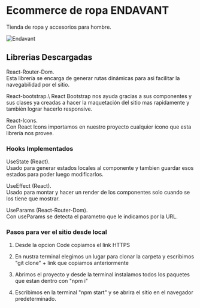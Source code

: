 # Ecommerce de ropa ENDAVANT

Tienda de ropa y accesorios para hombre.

![Endavant](https://user-images.githubusercontent.com/68959845/116279819-5d5be500-a75e-11eb-8ce0-6be48a57cfab.gif)

## Librerias Descargadas

React-Router-Dom.\
Esta librería se encarga de generar rutas dinámicas para asi facilitar la navegabilidad por el sitio.

React-bootstrap.\ 
React Bootstrap nos ayuda gracias a sus componentes y sus clases ya creadas a hacer la maquetación del sitio mas rapidamente y también lograr hacerlo responsive.

React-Icons.\
Con React Icons importamos en nuestro proyecto cualquier ícono que esta librería nos provee.

### Hooks Implementados

UseState (React).\
Usado para generar estados locales al componente y tambien guardar esos estados para poder luego modificarlos.

UseEffect (React).\
Usado para montar y hacer un render de los componentes solo cuando se los tiene que mostrar.

UseParams (React-Router-Dom).\
Con useParams se detecta el parametro que le indicamos por la URL.

### Pasos para ver el sitio desde local

1. Desde la opcion Code copiamos el link HTTPS

2. En nustra terminal elegimos un lugar para clonar la carpeta y escribimos "git clone" + link que copiamos anteriormente

3. Abrimos el proyecto y desde la terminal instalamos todos los paquetes que estan dentro con "npm i"

4. Escribimos en la terminal "npm start" y se abrira el sitio en el navegador predeterminado.






